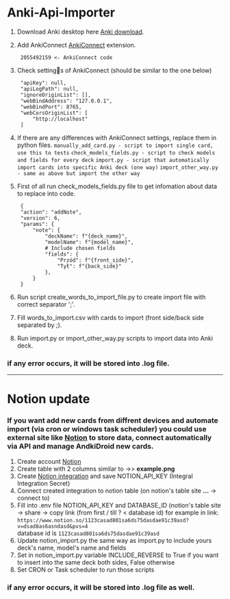 # Anki-Api-Importer

1. Download Anki desktop here [Anki download](https://apps.ankiweb.net/).

2. Add AnkiConnect [AnkiConnect](https://ankiweb.net/shared/info/2055492159) extension.

		2055492159 <- AnkiConnect code

3. Check settings of AnkiConnect (should be similar to the one below) 

		"apiKey": null,
		"apiLogPath": null,
		"ignoreOriginList": [],
		"webBindAddress": "127.0.0.1",
		"webBindPort": 8765,
		"webCorsOriginList": [
			"http://localhost"
		]

4. If there are any differences with AnkiConnect settings, replace them in python files.
	`manually_add_card.py - script to import single card, use this to tests`
	`check_models_fields.py - script to check models and fields for every deck`
	`import.py - script that automatically import cards into specific Anki deck (one way)`
	`import_other_way.py - same as above but import the other way`
5. First of all run check_models_fields.py file to get infomation about data to replace into code.

		{
        "action": "addNote",
        "version": 6,
        "params": {
            "note": {
                "deckName": f"{deck_name}",
                "modelName": f"{model_name}",
                # Include chosen fields
                "fields": {
                    "Przód": f"{front_side}",
                    "Tył": f"{back_side}"
                },
            }
        }
	
6. Run script create_words_to_import_file.py to create import file with correct separator ';'.
7. Fill words_to_import.csv with cards to import (front side/back side separated by ;).
8. Run import.py or import_other_way.py scripts to import data into Anki deck.

### if any error occurs, it will be stored into .log file.

---

# Notion update
### If you want add new cards from diffrent devices and automate import (via cron or windows task scheduler) you could use external site like [Notion](https://www.notion.so/) to store data, connect automatically via API and manage AndkiDroid new cards.

1. Create account [Notion](https://www.notion.so/)
2. Create table with 2 columns similar to ->> **example.png**
3. Create  [Notion integration](https://developers.notion.com/docs/create-a-notion-integration) and save NOTION_API_KEY (Integral Integration Secret)
4. Connect created integration to notion table (on notion's table site **...** -> connect to)
5. Fill into .env file NOTION_API_KEY and DATABASE_ID (notion's table site -> share -> copy link (from first / till ? < database id) for example in link:
``https://www.notion.so/1123casad801sa6ds75dasdae91c39asd?v=dsad8as6asndasd&pvs=4``  
database id is
``1123casad801sa6ds75dasdae91c39asd``
6. Update notion_import.py the same way as import.py to include yours deck's name, model's name and fields
7. Set in notion_import.py variable INCLUDE_REVERSE to True if you want to insert into the same deck both sides, False otherwise
8. Set CRON or Task scheduler to run those scripts
### if any error occurs, it will be stored into .log file as well.

